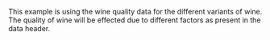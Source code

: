 This example is using the wine quality data for the different variants of wine.
The quality of wine will be effected due to different factors as present in the data header.
